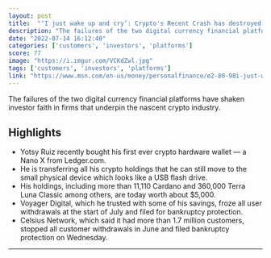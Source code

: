 ```yaml
---
layout: post
title:  "‘I just wake up and cry’: Crypto's Recent Crash has destroyed some crypto investors’ confidence in centralized platforms"
description: "The failures of the two digital currency financial platforms have shaken investor faith in firms that underpin the nascent crypto industry."
date: "2022-07-14 16:12:40"
categories: ['customers', 'investors', 'platforms']
score: 77
image: "https://i.imgur.com/VCKdZwl.jpg"
tags: ['customers', 'investors', 'platforms']
link: "https://www.msn.com/en-us/money/personalfinance/e2-80-98i-just-wake-up-and-cry-e2-80-99-voyager-and-celsius-bankruptcies-have-destroyed-some-crypto-investors-e2-80-99-confidence-in-centralized-platforms/ar-AAZzkpm"
---
```


The failures of the two digital currency financial platforms have shaken investor faith in firms that underpin the nascent crypto industry.

## Highlights

- Yotsy Ruiz recently bought his first ever crypto hardware wallet — a Nano X from Ledger.com.
- He is transferring all his crypto holdings that he can still move to the small physical device which looks like a USB flash drive.
- His holdings, including more than 11,110 Cardano and 360,000 Terra Luna Classic among others, are today worth about $5,000.
- Voyager Digital, which he trusted with some of his savings, froze all user withdrawals at the start of July and filed for bankruptcy protection.
- Celsius Network, which said it had more than 1.7 million customers, stopped all customer withdrawals in June and filed bankruptcy protection on Wednesday.

---
